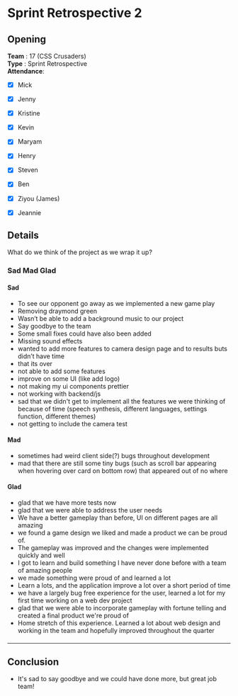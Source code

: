 # Sprint Retrospective 2


## Opening
**Team** : 17 (CSS Crusaders) <br>
**Type** : Sprint Retrospective <br>
**Attendance**:
- [x] Mick
- [x] Jenny
- [x] Kristine
- [x] Kevin
- [x] Maryam
- [x] Henry
- [x] Steven
- [x] Ben
- [x] Ziyou (James)
- [x] Jeannie


## Details
What do we think of the project as we wrap it up?
### Sad Mad Glad
#### Sad
 - To see our opponent go away as we implemented a new game play
 - Removing draymond green
 - Wasn’t be able to add a background music to our project
 - Say goodbye to the team
 - Some small fixes could have also been added
 - Missing sound effects
 - wanted to add more features to camera design page and to results buts didn’t have time
 - that its over
 - not able to add some features
 - improve on some UI (like add logo)
 - not making my ui components prettier
 - not working with backend/js
 - sad that we didn't get to implement all the features we were thinking of because of time (speech synthesis, different languages, settings function, different themes)
 - not getting to include the camera test
#### Mad
 - sometimes had weird client side(?) bugs throughout development
 - mad that there are still some tiny bugs (such as scroll bar appearing when hovering over card on bottom row) that appeared out of no where
#### Glad
 - glad that we have more tests now
 - glad that we were able to address the user needs
 - We have a better gameplay than before, UI on different pages are all amazing
 - we found a game design we liked and made a product we can be proud of.
 - The gameplay was improved and the changes were implemented quickly and well
 - I got to learn and build something I have never done before with a team of amazing people
 - we made something were proud of and learned a lot
 - Learn a lots, and the application improve a lot over a short period of time
 - we have a largely bug free experience for the user, learned a lot for my first time working on a web dev project
 - glad that we were able to incorporate gameplay with fortune telling and created a final product we're proud of
 - Home stretch of this experience. Learned a lot about web design and working in the team and hopefully improved throughout the quarter
####
---
## Conclusion
- It's sad to say goodbye and we could have done more, but great job team!